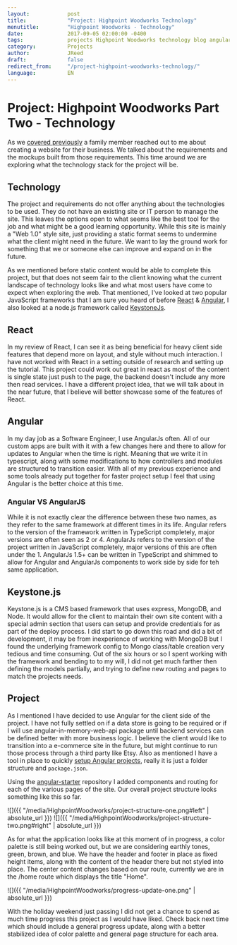```yaml
---
layout:            post
title:             "Project: Highpoint Woodworks Technology"
menutitle:         "Highpoint Woodworks - Technology"
date:              2017-09-05 02:00:00 -0400
tags:              projects Highpoint Woodworks technology blog angular
category:          Projects
author:            JReed
draft:             false
redirect_from:     "/project-highpoint-woodworks-technology/"
language:          EN
---
```

# Project: Highpoint Woodworks Part Two - Technology
As we <a href="/blog/projects/Project-Highpoint-Woodworks-mockups">covered previously</a> a family member reached out to me about creating a website for their business. We talked about the requirements and the mockups built from those requirements. This time around we are exploring what the technology stack for the project will be.

## Technology
The project and requirements do not offer anything about the technologies to be used. They do not have an existing site or IT person to manage the site. This leaves the options open to what seems like the best tool for the job and what might be a good learning opportunity. While this site is mainly a "Web 1.0" style site, just providing a static format seems to undermine what the client might need in the future. We want to lay the ground work for something that we or someone else can improve and expand on in the future.

As we mentioned before static content would be able to complete this project, but that does not seem fair to the client knowing what the current landscape of technology looks like and what most users have come to expect when exploring the web. That mentioned, I've looked at two popular JavaScript frameworks that I am sure you heard of before [React](https://facebook.github.io/react/) & [Angular](https://angular.io/), I also looked at a node.js framework called [KeystoneJs](http://keystonejs.com/).

## React
In my review of React, I can see it as being beneficial for heavy client side features that depend more on layout, and style without much interaction. I have not worked with React in a setting outside of research and setting up the tutorial. This project could work out great in react as most of the content is single state just push to the page, the backend doesn't include any more then read services. I have a different project idea, that we will talk about in the near future, that I believe will better showcase some of the features of React.

## Angular
In my day job as a Software Engineer, I use AngularJs often. All of our custom apps are built with it with a few changes here and there to allow for updates to Angular when the time is right. Meaning that we write it in typescript, along with some modifications to how controllers and modules are structured to transition easier. With all of my previous experience and some tools already put together for faster project setup I feel that using Angular is the better choice at this time.

### Angular VS AngularJS
While it is not exactly clear the difference between these two names, as they refer to the same framework at different times in its life. Angular refers to the version of the framework written in TypeScript completely, major versions are often seen as 2 or 4. AngularJs refers to the version of the project written in JavaScript completely, major versions of this are often under the 1. AngularJs 1.5+ can be written in TypeScript and shimmed to allow for Angular and AngularJs components to work side by side for teh same application.

## Keystone.js
Keystone.js is a CMS based framework that uses express, MongoDB, and Node. It would allow for the client to maintain their own site content with a special admin section that users can setup and provide credentials for as part of the deploy process. I did start to go down this road and did a bit of development, it may be from inexperience of working with MongoDB but I found the underlying framework config to Mongo class/table creation very tedious and time consuming. Out of the six hours or so I spent working with the framework and bending to to my will, I did not get much farther then defining the models partially, and trying to define new routing and pages to match the projects needs.

## Project
As I mentioned I have decided to use Angular for the client side of the project. I have not fully settled on if a data store is going to be required or if I will use angular-in-memory-web-api package until backend services can be defined better with more business logic. I believe the client would like to transition into a e-commerce site in the future, but might continue to run those process through a third party like Etsy. Also as mentioned I have a tool in place to quickly [setup Angular projects](https://github.com/JR33D/angular-starter), really it is just a folder structure and `package.json`.

Using the [angular-starter](https://github.com/JR33D/angular-starter) repository I added components and routing for each of the various pages of the site. Our overall project structure looks something like this so far.

![]({{ "/media/HighpointWoodworks/project-structure-one.png#left" | absolute_url }})
![]({{ "/media/HighpointWoodworks/project-structure-two.png#right" | absolute_url }})


As for what the application looks like at this moment of in progress, a color palette is still being worked out, but we are considering earthly tones, green, brown, and blue. We have the header and footer in place as fixed height items, along with the content of the header there but not styled into place. The center content changes based on our route, currently we are in the /home route which displays the title "Home".

![]({{ "/media/HighpointWoodworks/progress-update-one.png" | absolute_url }})

With the holiday weekend just passing I did not get a chance to spend as much time progress this project as I would have liked. Check back next time which should include a general progress update, along with a better stabilized idea of color palette and general page structure for each area.